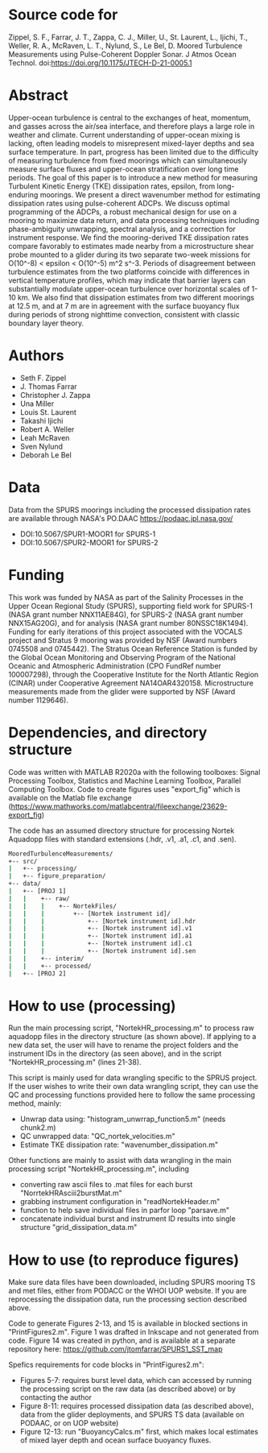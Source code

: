 # Source code for
Zippel, S. F., Farrar, J. T., Zappa, C. J., Miller, U., St. Laurent, L., Ijichi, T., Weller, R. A., McRaven, L. T., Nylund, S., Le Bel, D. Moored Turbulence Measurements using Pulse-Coherent Doppler Sonar. J Atmos Ocean Technol. doi:https://doi.org/10.1175/JTECH-D-21-0005.1

# Abstract
Upper-ocean turbulence is central to the exchanges of heat, momentum, and gasses across the air/sea interface, and therefore plays a large role in weather and climate. Current understanding of upper-ocean mixing is lacking, often leading  models to misrepresent mixed-layer depths and sea surface temperature. In part, progress has been limited due to the difficulty of measuring turbulence from fixed moorings which can simultaneously measure surface fluxes and upper-ocean stratification over long time periods. The goal of this paper is to introduce a new method for measuring Turbulent Kinetic Energy (TKE) dissipation rates, epsilon, from long-enduring moorings. We present a direct wavenumber method for estimating dissipation rates using pulse-coherent ADCPs. We discuss optimal programming of the ADCPs, a robust mechanical design for use on a mooring to maximize data return, and data processing techniques including phase-ambiguity unwrapping, spectral analysis, and a correction for instrument response. We find the mooring-derived TKE dissipation rates compare favorably to estimates made nearby from a microstructure shear probe mounted to a glider during its two separate two-week missions for O(10^-8) < epsilon < O(10^-5) m^2 s^-3. Periods of disagreement between turbulence estimates from the two platforms coincide with differences in vertical temperature profiles, which may indicate that barrier layers can substantially modulate upper-ocean turbulence over horizontal scales of 1-10 km. We also find that dissipation estimates from two different moorings at 12.5 m, and  at  7 m are in agreement with the surface buoyancy flux during periods of strong nighttime convection, consistent with classic boundary layer theory.

# Authors
- Seth F. Zippel
- J. Thomas Farrar
- Christopher J. Zappa
- Una Miller
- Louis St. Laurent
- Takashi Ijichi
- Robert A. Weller
- Leah McRaven
- Sven Nylund
- Deborah Le Bel

# Data
Data from the SPURS moorings including the processed dissipation rates are available through NASA's PO.DAAC https://podaac.jpl.nasa.gov/
- DOI:10.5067/SPUR1-MOOR1 for SPURS-1
- DOI:10.5067/SPUR2-MOOR1 for SPURS-2

# Funding
This work was funded by NASA as part of the Salinity Processes in the Upper Ocean Regional Study (SPURS), supporting field work for SPURS-1 (NASA grant number NNX11AE84G), for SPURS-2 (NASA grant number NNX15AG20G), and for analysis (NASA grant number 80NSSC18K1494). Funding for early iterations of this project associated with the VOCALS project and Stratus 9 mooring was provided by NSF (Award numbers 0745508 and 0745442). The Stratus Ocean Reference Station is funded by the Global Ocean Monitoring and Observing Program of the National Oceanic and Atmospheric Administration (CPO FundRef number 100007298), through the Cooperative Institute for the North Atlantic Region (CINAR) under Cooperative Agreement NA14OAR4320158. Microstructure measurements made from the glider were supported by NSF (Award number 1129646).

# Dependencies, and directory structure
Code was written with MATLAB R2020a with the following toolboxes:
Signal Processing Toolbox, Statistics and Machine Learning Toolbox, Parallel Computing Toolbox. Code to create figures uses "export_fig" which is available on the Matlab file exchange (https://www.mathworks.com/matlabcentral/fileexchange/23629-export_fig)

The code has an assumed directory structure for processing Nortek Aquadopp files with standard extensions (.hdr, .v1, .a1, .c1, and .sen).
```bash
MooredTurbulenceMeasurements/
+-- src/
|   +-- processing/
|   +-- figure_preparation/
+-- data/
|   +-- [PROJ 1]
|   |    +-- raw/
|   |    |    +-- NortekFiles/
|   |    |        +-- [Nortek instrument id]/
|   |    |            +-- [Nortek instrument id].hdr
|   |    |            +-- [Nortek instrument id].v1
|   |    |            +-- [Nortek instrument id].a1
|   |    |            +-- [Nortek instrument id].c1
|   |    |            +-- [Nortek instrument id].sen
|   |    +-- interim/
|   |    +-- processed/
|   +-- [PROJ 2]
```
# How to use (processing)

Run the main processing script, "NortekHR_processing.m" to process raw aquadopp files in the directory structure (as shown above). If applying to a new data set, the user will have to rename the project folders and the instrument IDs in the directory (as seen above), and in the script "NortekHR_processing.m" (lines 21-38). 

This script is mainly used for data wrangling specific to the SPRUS project. If the user wishes to write their own data wrangling script, they can use the QC and processing functions provided here to follow the same processing method, mainly:
- Unwrap data using: "histogram_unwrrap_function5.m" (needs chunk2.m)
- QC unwrapped data: "QC_nortek_velocities.m"
- Estimate TKE dissipation rate: "wavenumber_dissipation.m"

Other functions are mainly to assist with data wrangling in the main processing script "NortekHR_processing.m", including
- converting raw ascii files to .mat files for each burst "NorrtekHRAsciii2burstMat.m"
- grabbing instrument configuration in "readNortekHeader.m"
- function to help save individual files in parfor loop "parsave.m"
- concatenate individual burst and instrument ID results into single structure "grid_dissipation_data.m"

# How to use (to reproduce figures)

Make sure data files have been downloaded, including SPURS mooring TS and met files, either from PODACC or the WHOI UOP website. If you are reprocessing the dissipation data, run the processing section described above. 

Code to generate Figures 2-13, and 15 is available in blocked sections in "PrintFigures2.m". Figure 1 was drafted in Inkscape and not generated from code. Figure 14 was created in python, and is available at a separate repository here: https://github.com/jtomfarrar/SPURS1_SST_map

Spefics requirements for code blocks in "PrintFigures2.m":
- Figures 5-7: requires burst level data, which can accessed by running the processing script on the raw data (as described above) or by contacting the author
- Figure 8-11: requires processed dissipation data (as described above), data from the glider deployments, and SPURS TS data (available on PODAAC, or on UOP website)
- Figure 12-13: run "BuoyancyCalcs.m" first, which makes local estimates of mixed layer depth and ocean surface buoyancy fluxes.
